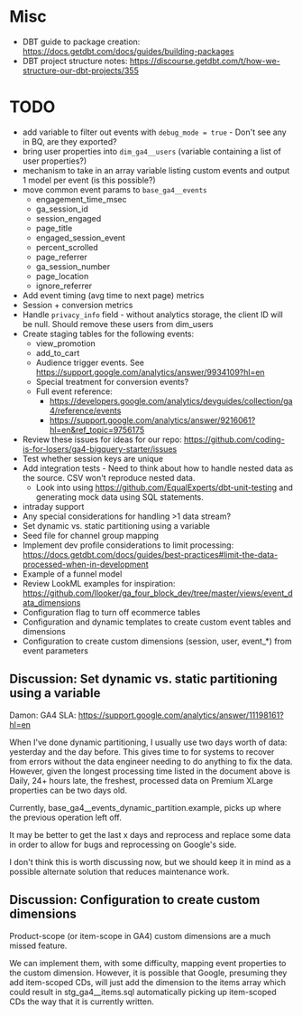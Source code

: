 
# Misc

- DBT guide to package creation: https://docs.getdbt.com/docs/guides/building-packages
- DBT project structure notes: https://discourse.getdbt.com/t/how-we-structure-our-dbt-projects/355

# TODO

- add variable to filter out events with `debug_mode = true` - Don't see any in BQ, are they exported? 
- bring user properties into `dim_ga4__users` (variable containing a list of user properties?)
- mechanism to take in an array variable listing custom events and output 1 model per event (is this possible?)
- move common event params to `base_ga4__events`
    - engagement_time_msec
    - ga_session_id
    - session_engaged
    - page_title
    - engaged_session_event
    - percent_scrolled
    - page_referrer
    - ga_session_number
    - page_location
    - ignore_referrer
- Add event timing (avg time to next page) metrics
- Session + conversion metrics
- Handle `privacy_info` field - without analytics storage, the client ID will be null. Should remove these users from dim_users
- Create staging tables for the following events:
    - view_promotion    
    - add_to_cart
    - Audience trigger events. See https://support.google.com/analytics/answer/9934109?hl=en
    - Special treatment for conversion events?
    - Full event reference: 
        - https://developers.google.com/analytics/devguides/collection/ga4/reference/events
        - https://support.google.com/analytics/answer/9216061?hl=en&ref_topic=9756175
- Review these issues for ideas for our repo: https://github.com/coding-is-for-losers/ga4-bigquery-starter/issues
- Test whether session keys are unique
- Add integration tests - Need to think about how to handle nested data as the source. CSV won't reproduce nested data. 
    - Look into using https://github.com/EqualExperts/dbt-unit-testing and generating mock data using SQL statements. 
- intraday support
- Any special considerations for handling >1 data stream? 
- Set dynamic vs. static partitioning using a variable
- Seed file for channel group mapping
- Implement dev profile considerations to limit processing: https://docs.getdbt.com/docs/guides/best-practices#limit-the-data-processed-when-in-development
- Example of a funnel model
- Review LookML examples for inspiration: https://github.com/llooker/ga_four_block_dev/tree/master/views/event_data_dimensions
- Configuration flag to turn off ecommerce tables
- Configuration and dynamic templates to create custom event tables and dimensions
- Configuration to create custom dimensions (session, user, event_*) from event parameters

## Discussion: Set dynamic vs. static partitioning using a variable
Damon:
GA4 SLA: https://support.google.com/analytics/answer/11198161?hl=en

When I've done dynamic partitioning, I usually use two days worth of data: yesterday and the day before. This gives time to for systems to recover from errors without the data engineer needing to do anything to fix the data. However, given the longest processing time listed in the document above is Daily, 24+ hours late, the freshest, processed data on Premium XLarge properties can be two days old. 

Currently, base_ga4__events_dynamic_partition.example, picks up where the previous operation left off.

It may be better to get the last x days and reprocess and replace some data in order to allow for bugs and reprocessing on Google's side.

I don't think this is worth discussing now, but we should keep it in mind as a possible alternate solution that reduces maintenance work.

## Discussion: Configuration to create custom dimensions

Product-scope (or item-scope in GA4) custom dimensions are a much missed feature.

We can implement them, with some difficulty, mapping event properties to the custom dimension. However, it is possible that Google, presuming they add item-scoped CDs, will just add the dimension to the items array which could result in stg_ga4__items.sql automatically picking up item-scoped CDs the way that it is currently written.